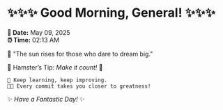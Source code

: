 # ✨✨✨ Good Morning, General! ✨✨✨

**📅 Date:** May 09, 2025  
**⏰ Time:** 02:13 AM  

🌅 "The sun rises for those who dare to dream big."  

🐹 Hamster’s Tip: _Make it count!_ 💪  

```
🚀 Keep learning, keep improving.  
🧑‍💻 Every commit takes you closer to greatness!  
```

✨ *Have a Fantastic Day!* ✨  
